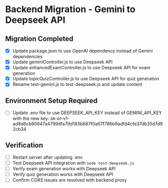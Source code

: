 # Backend Migration - Gemini to Deepseek API

## Migration Completed
- [x] Update package.json to use OpenAI dependency instead of Gemini dependencies
- [x] Update geminiController.js to use Deepseek API
- [x] Update enhancedExamController.js to use Deepseek API for exam generation
- [x] Update topicQuizController.js to use Deepseek API for quiz generation
- [x] Rename test-gemini.js to test-deepseek.js and update content

## Environment Setup Required
- [ ] Update .env file to use DEEPSEEK_API_KEY instead of GEMINI_API_KEY with the new key: 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

## Verification
- [ ] Restart server after updating .env
- [ ] Test Deepseek API integration with `node test-deepseek.js`
- [ ] Verify exam generation works with Deepseek API
- [ ] Verify quiz generation works with Deepseek API
- [ ] Confirm CORS issues are resolved with backend proxy
